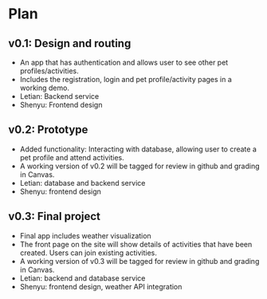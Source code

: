 # Plan

## v0.1: Design and routing

* An app that has authentication and allows user to see other pet profiles/activities.
* Includes the registration, login and pet profile/activity pages in a working demo.
* Letian: Backend service
* Shenyu: Frontend design

## v0.2: Prototype

* Added functionality: Interacting with database, allowing user to create a pet profile and attend activities.
* A working version of v0.2 will be tagged for review in github and grading in Canvas.
* Letian: database and backend service
* Shenyu: frontend design

## v0.3: Final project

* Final app includes weather visualization
* The front page on the site will show details of activities that have been created. Users can join existing activities.
* A working version of v0.3 will be tagged for review in github and grading in Canvas.
* Letian: backend and database service
* Shenyu: frontend design, weather API integration

